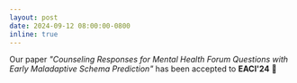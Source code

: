 ```yaml
---
layout: post
date: 2024-09-12 08:00:00-0800
inline: true
---
```


Our paper *"Counseling Responses for Mental Health Forum Questions with Early Maladaptive Schema Prediction"* has been accepted to **EACI'24** 🎉
